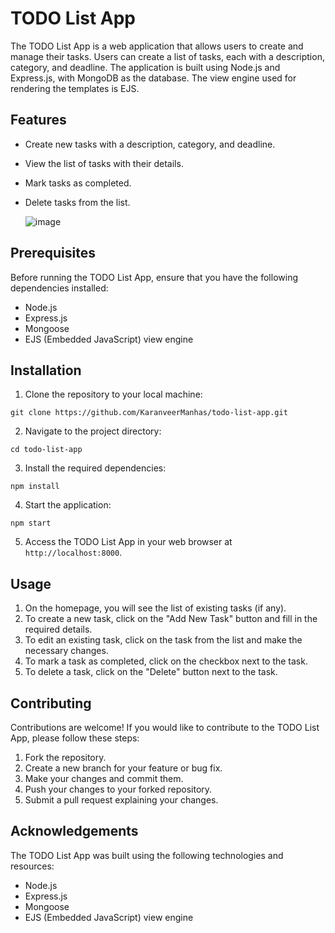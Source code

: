 # TODO List App

The TODO List App is a web application that allows users to create and manage their tasks. Users can create a list of tasks, each with a description, category, and deadline. The application is built using Node.js and Express.js, with MongoDB as the database. The view engine used for rendering the templates is EJS.

## Features

- Create new tasks with a description, category, and deadline.
- View the list of tasks with their details.
- Mark tasks as completed.
- Delete tasks from the list.

  ![image](https://github.com/KaranveerManhas/todo-list-app/assets/82330083/a251f3af-4b08-43c9-8b78-fce9114770d3)


## Prerequisites

Before running the TODO List App, ensure that you have the following dependencies installed:

- Node.js
- Express.js
- Mongoose
- EJS (Embedded JavaScript) view engine

## Installation

1. Clone the repository to your local machine:
```
git clone https://github.com/KaranveerManhas/todo-list-app.git
```

2. Navigate to the project directory:
```
cd todo-list-app
```

3. Install the required dependencies:
```
npm install
```

4. Start the application:
```
npm start
```

5. Access the TODO List App in your web browser at `http://localhost:8000`.

## Usage

1. On the homepage, you will see the list of existing tasks (if any).
2. To create a new task, click on the "Add New Task" button and fill in the required details.
3. To edit an existing task, click on the task from the list and make the necessary changes.
4. To mark a task as completed, click on the checkbox next to the task.
5. To delete a task, click on the "Delete" button next to the task.

## Contributing

Contributions are welcome! If you would like to contribute to the TODO List App, please follow these steps:

1. Fork the repository.
2. Create a new branch for your feature or bug fix.
3. Make your changes and commit them.
4. Push your changes to your forked repository.
5. Submit a pull request explaining your changes.


## Acknowledgements

The TODO List App was built using the following technologies and resources:

- Node.js
- Express.js
- Mongoose
- EJS (Embedded JavaScript) view engine
